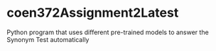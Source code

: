 # coen372Assignment2Latest
Python program that uses different pre-trained models to answer the Synonym Test automatically
